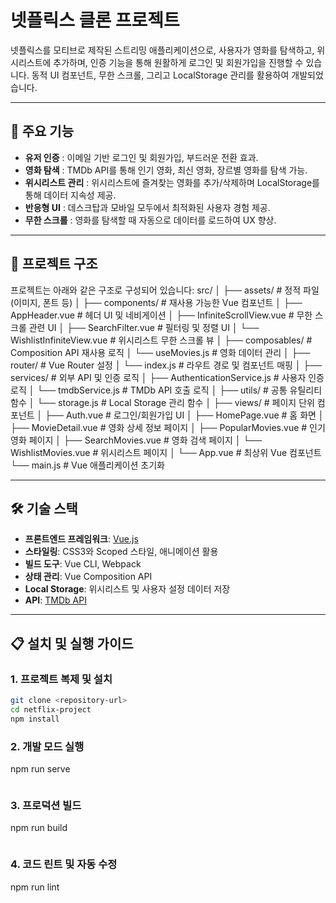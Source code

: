 # 넷플릭스 클론 프로젝트

넷플릭스를 모티브로 제작된 스트리밍 애플리케이션으로, 사용자가 영화를 탐색하고, 위시리스트에 추가하며, 인증 기능을 통해 원활하게 로그인 및 회원가입을 진행할 수 있습니다. 동적 UI 컴포넌트, 무한 스크롤, 그리고 LocalStorage 관리를 활용하여 개발되었습니다.

---

## 🚀 주요 기능
- **유저 인증** : 이메일 기반 로그인 및 회원가입, 부드러운 전환 효과.
- **영화 탐색** : TMDb API를 통해 인기 영화, 최신 영화, 장르별 영화를 탐색 가능.
- **위시리스트 관리** : 위시리스트에 즐겨찾는 영화를 추가/삭제하며 LocalStorage를 통해 데이터 지속성 제공.
- **반응형 UI** : 데스크탑과 모바일 모두에서 최적화된 사용자 경험 제공.
- **무한 스크롤** : 영화를 탐색할 때 자동으로 데이터를 로드하여 UX 향상.

---

## 📂 프로젝트 구조
프로젝트는 아래와 같은 구조로 구성되어 있습니다:
src/
│
├── assets/               # 정적 파일 (이미지, 폰트 등)
│
├── components/           # 재사용 가능한 Vue 컴포넌트
│   ├── AppHeader.vue          # 헤더 UI 및 네비게이션
│   ├── InfiniteScrollView.vue # 무한 스크롤 관련 UI
│   ├── SearchFilter.vue       # 필터링 및 정렬 UI
│   └── WishlistInfiniteView.vue # 위시리스트 무한 스크롤 뷰
│
├── composables/          # Composition API 재사용 로직
│   └── useMovies.js          # 영화 데이터 관리
│
├── router/               # Vue Router 설정
│   └── index.js             # 라우트 경로 및 컴포넌트 매핑
│
├── services/             # 외부 API 및 인증 로직
│   ├── AuthenticationService.js # 사용자 인증 로직
│   └── tmdbService.js         # TMDb API 호출 로직
│
├── utils/                # 공통 유틸리티 함수
│   └── storage.js           # Local Storage 관리 함수
│
├── views/                # 페이지 단위 컴포넌트
│   ├── Auth.vue             # 로그인/회원가입 UI
│   ├── HomePage.vue         # 홈 화면
│   ├── MovieDetail.vue      # 영화 상세 정보 페이지
│   ├── PopularMovies.vue    # 인기 영화 페이지
│   ├── SearchMovies.vue     # 영화 검색 페이지
│   └── WishlistMovies.vue   # 위시리스트 페이지
│
└── App.vue               # 최상위 Vue 컴포넌트
└── main.js               # Vue 애플리케이션 초기화

---

## 🛠️ 기술 스택
- **프론트엔드 프레임워크**: [Vue.js](https://vuejs.org/)
- **스타일링**: CSS3와 Scoped 스타일, 애니메이션 활용
- **빌드 도구**: Vue CLI, Webpack
- **상태 관리**: Vue Composition API
- **Local Storage**: 위시리스트 및 사용자 설정 데이터 저장
- **API**: [TMDb API](https://www.themoviedb.org/documentation/api)

---

## 📋 설치 및 실행 가이드

### 1. 프로젝트 복제 및 설치
```bash
git clone <repository-url>
cd netflix-project
npm install
```
### 2. 개발 모드 실행
npm run serve 
```
```
### 3. 프로덕션 빌드
npm run build
```
```
### 4. 코드 린트 및 자동 수정
npm run lint
```
